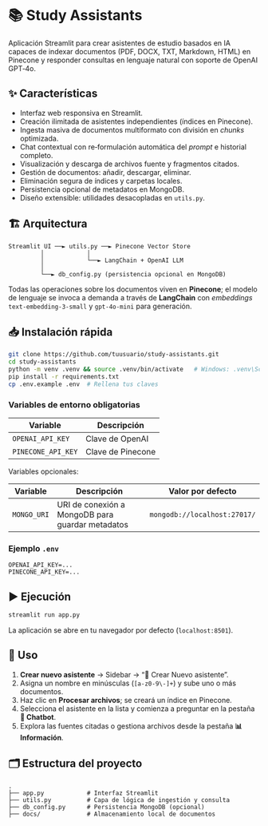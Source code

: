 # 📚 Study Assistants

Aplicación Streamlit para crear asistentes de estudio basados en IA capaces de indexar documentos (PDF, DOCX, TXT, Markdown, HTML) en Pinecone y responder consultas en lenguaje natural con soporte de OpenAI GPT‑4o.

## ✨ Características

* Interfaz web responsiva en Streamlit.
* Creación ilimitada de asistentes independientes (índices en Pinecone).
* Ingesta masiva de documentos multiformato con división en *chunks* optimizada.
* Chat contextual con re‑formulación automática del *prompt* e historial completo.
* Visualización y descarga de archivos fuente y fragmentos citados.
* Gestión de documentos: añadir, descargar, eliminar.
* Eliminación segura de índices y carpetas locales.
* Persistencia opcional de metadatos en MongoDB.
* Diseño extensible: utilidades desacopladas en `utils.py`.

## 🏗️ Arquitectura

```
Streamlit UI ──► utils.py ──► Pinecone Vector Store
         │            │
         │            └──► LangChain + OpenAI LLM
         │
         └──► db_config.py (persistencia opcional en MongoDB)
```

Todas las operaciones sobre los documentos viven en **Pinecone**; el modelo de lenguaje se invoca a demanda a través de **LangChain** con *embeddings* `text‑embedding‑3‑small` y `gpt‑4o‑mini` para generación.


## 📥 Instalación rápida

```bash
git clone https://github.com/tuusuario/study-assistants.git
cd study-assistants
python -m venv .venv && source .venv/bin/activate   # Windows: .venv\Scripts\activate
pip install -r requirements.txt
cp .env.example .env  # Rellena tus claves
```

### Variables de entorno obligatorias

| Variable           | Descripción       |
| ------------------ | ----------------- |
| `OPENAI_API_KEY`   | Clave de OpenAI   |
| `PINECONE_API_KEY` | Clave de Pinecone |

Variables opcionales:

| Variable    | Descripción                                      | Valor por defecto            |
| ----------- | ------------------------------------------------ | ---------------------------- |
| `MONGO_URI` | URI de conexión a MongoDB para guardar metadatos | `mongodb://localhost:27017/` |

### Ejemplo `.env`

```
OPENAI_API_KEY=...
PINECONE_API_KEY=...
```

## ▶️ Ejecución

```bash
streamlit run app.py
```

La aplicación se abre en tu navegador por defecto (`localhost:8501`).

## 🚀 Uso

1. **Crear nuevo asistente** → Sidebar → “🤖 Crear Nuevo asistente”.
2. Asigna un nombre en minúsculas (`[a‑z0‑9\-]+`) y sube uno o más documentos.
3. Haz clic en **Procesar archivos**; se creará un índice en Pinecone.
4. Selecciona el asistente en la lista y comienza a preguntar en la pestaña **💬 Chatbot**.
5. Explora las fuentes citadas o gestiona archivos desde la pestaña **📊 Información**.

## 🗂️ Estructura del proyecto

```
.
├── app.py            # Interfaz Streamlit
├── utils.py          # Capa de lógica de ingestión y consulta
├── db_config.py      # Persistencia MongoDB (opcional)
├── docs/             # Almacenamiento local de documentos
```
